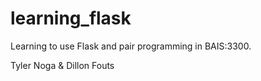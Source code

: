 # learning_flask
Learning to use Flask and pair programming in BAIS:3300.

Tyler Noga & Dillon Fouts